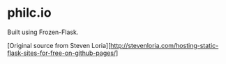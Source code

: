 # philc.io

Built using Frozen-Flask.

[Original source from Steven Loria][http://stevenloria.com/hosting-static-flask-sites-for-free-on-github-pages/]
